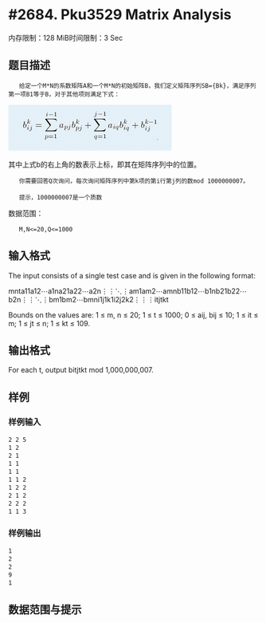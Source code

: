 # #2684. Pku3529 Matrix Analysis

内存限制：128 MiB时间限制：3 Sec

## 题目描述

       给定一个M*N的系数矩阵A和一个M*N的初始矩阵B，我们定义矩阵序列SB={Bk}，满足序列第一项B1等于B，对于其他项则满足下式：

![](upload/201204/111.jpg)

其中上式b的右上角的数表示上标，即其在矩阵序列中的位置。

       你需要回答Q次询问，每次询问矩阵序列中第k项的第i行第j列的数mod 1000000007。

       提示，1000000007是一个质数

数据范围：

       M,N<=20,Q<=1000

## 输入格式

The input consists of a single test case and is given in the following format:

mnta11a12⋯a1na21a22⋯a2n⋮⋮⋱⋮am1am2⋯amnb11b12⋯b1nb21b22⋯b2n⋮⋮⋱⋮bm1bm2⋯bmni1j1k1i2j2k2⋮⋮⋮itjtkt

Bounds on the values are: 1 &le; m, n &le; 20; 1 &le; t &le; 1000; 0 &le; aij, bij &le; 10; 1 &le; it &le; m; 1 &le; jt &le; n; 1 &le; kt &le; 109.

## 输出格式

For each t, output bitjtkt mod 1,000,000,007.

## 样例

### 样例输入

    
    2 2 5
    1 2
    2 1
    1 1
    1 1
    1 1 2
    1 2 2
    2 1 2
    2 2 2
    1 1 3
    
    

### 样例输出

    
    1
    2
    2
    9
    1
    
    

## 数据范围与提示
